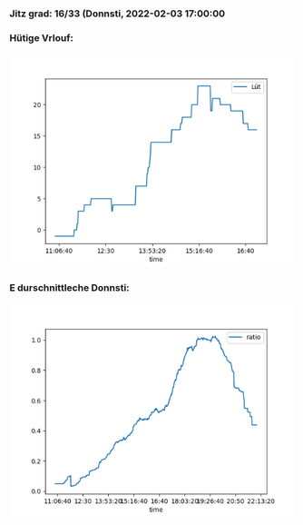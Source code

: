 ### Jitz grad: 16/33 (Donnsti, 2022-02-03 17:00:00

### Hütige Vrlouf:
![Graph](Today.png)

### E durschnittleche Donnsti:
![Graph](Donnsti.png)